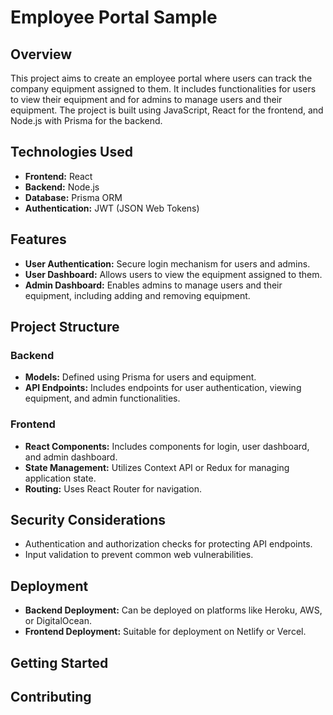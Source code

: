 # Employee Portal Sample

## Overview

This project aims to create an employee portal where users can track the company equipment assigned to them. It includes functionalities for users to view their equipment and for admins to manage users and their equipment. The project is built using JavaScript, React for the frontend, and Node.js with Prisma for the backend.

## Technologies Used

- **Frontend:** React
- **Backend:** Node.js
- **Database:** Prisma ORM
- **Authentication:** JWT (JSON Web Tokens)

## Features

- **User Authentication:** Secure login mechanism for users and admins.
- **User Dashboard:** Allows users to view the equipment assigned to them.
- **Admin Dashboard:** Enables admins to manage users and their equipment, including adding and removing equipment.

## Project Structure

### Backend

- **Models:** Defined using Prisma for users and equipment.
- **API Endpoints:** Includes endpoints for user authentication, viewing equipment, and admin functionalities.

### Frontend

- **React Components:** Includes components for login, user dashboard, and admin dashboard.
- **State Management:** Utilizes Context API or Redux for managing application state.
- **Routing:** Uses React Router for navigation.

## Security Considerations

- Authentication and authorization checks for protecting API endpoints.
- Input validation to prevent common web vulnerabilities.

## Deployment

- **Backend Deployment:** Can be deployed on platforms like Heroku, AWS, or DigitalOcean.
- **Frontend Deployment:** Suitable for deployment on Netlify or Vercel.

## Getting Started


## Contributing

